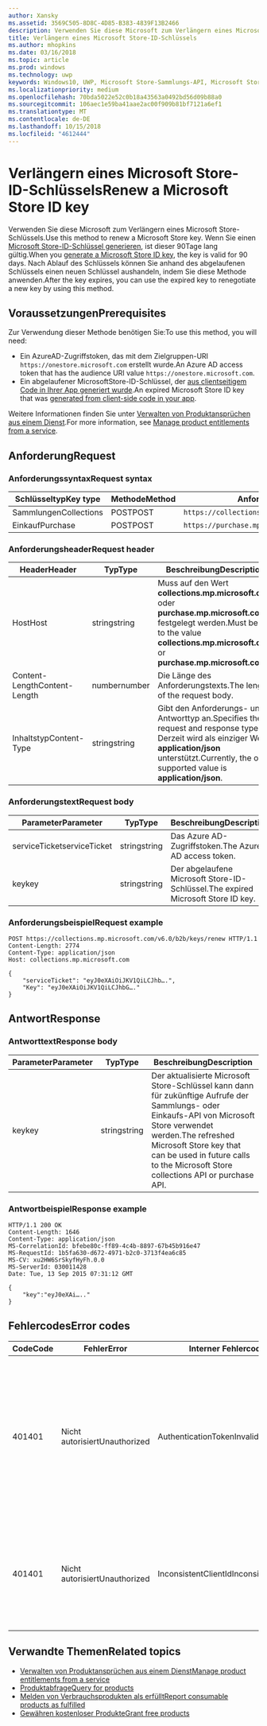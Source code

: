 ```yaml
---
author: Xansky
ms.assetid: 3569C505-8D8C-4D85-B383-4839F13B2466
description: Verwenden Sie diese Microsoft zum Verlängern eines Microsoft Store-Schlüssels.
title: Verlängern eines Microsoft Store-ID-Schlüssels
ms.author: mhopkins
ms.date: 03/16/2018
ms.topic: article
ms.prod: windows
ms.technology: uwp
keywords: Windows10, UWP, Microsoft Store-Sammlungs-API, Microsoft Store-Einkaufs-API, Microsoft Store-ID-Schlüssel, verlängern
ms.localizationpriority: medium
ms.openlocfilehash: 70bda5022e52c0b18a43563a0492bd56d09b88a0
ms.sourcegitcommit: 106aec1e59ba41aae2ac00f909b81bf7121a6ef1
ms.translationtype: MT
ms.contentlocale: de-DE
ms.lasthandoff: 10/15/2018
ms.locfileid: "4612444"
---
```

# <a name="renew-a-microsoft-store-id-key"></a><span data-ttu-id="ca9bc-104">Verlängern eines Microsoft Store-ID-Schlüssels</span><span class="sxs-lookup"><span data-stu-id="ca9bc-104">Renew a Microsoft Store ID key</span></span>


<span data-ttu-id="ca9bc-105">Verwenden Sie diese Microsoft zum Verlängern eines Microsoft Store-Schlüssels.</span><span class="sxs-lookup"><span data-stu-id="ca9bc-105">Use this method to renew a Microsoft Store key.</span></span> <span data-ttu-id="ca9bc-106">Wenn Sie einen [Microsoft Store-ID-Schlüssel generieren](view-and-grant-products-from-a-service.md#step-4), ist dieser 90Tage lang gültig.</span><span class="sxs-lookup"><span data-stu-id="ca9bc-106">When you [generate a Microsoft Store ID key](view-and-grant-products-from-a-service.md#step-4), the key is valid for 90 days.</span></span> <span data-ttu-id="ca9bc-107">Nach Ablauf des Schlüssels können Sie anhand des abgelaufenen Schlüssels einen neuen Schlüssel aushandeln, indem Sie diese Methode anwenden.</span><span class="sxs-lookup"><span data-stu-id="ca9bc-107">After the key expires, you can use the expired key to renegotiate a new key by using this method.</span></span>

## <a name="prerequisites"></a><span data-ttu-id="ca9bc-108">Voraussetzungen</span><span class="sxs-lookup"><span data-stu-id="ca9bc-108">Prerequisites</span></span>


<span data-ttu-id="ca9bc-109">Zur Verwendung dieser Methode benötigen Sie:</span><span class="sxs-lookup"><span data-stu-id="ca9bc-109">To use this method, you will need:</span></span>

* <span data-ttu-id="ca9bc-110">Ein AzureAD-Zugriffstoken, das mit dem Zielgruppen-URI `https://onestore.microsoft.com` erstellt wurde.</span><span class="sxs-lookup"><span data-stu-id="ca9bc-110">An Azure AD access token that has the audience URI value `https://onestore.microsoft.com`.</span></span>
* <span data-ttu-id="ca9bc-111">Ein abgelaufener MicrosoftStore-ID-Schlüssel, der [aus clientseitigem Code in Ihrer App generiert wurde](view-and-grant-products-from-a-service.md#step-4).</span><span class="sxs-lookup"><span data-stu-id="ca9bc-111">An expired Microsoft Store ID key that was [generated from client-side code in your app](view-and-grant-products-from-a-service.md#step-4).</span></span>

<span data-ttu-id="ca9bc-112">Weitere Informationen finden Sie unter [Verwalten von Produktansprüchen aus einem Dienst](view-and-grant-products-from-a-service.md).</span><span class="sxs-lookup"><span data-stu-id="ca9bc-112">For more information, see [Manage product entitlements from a service](view-and-grant-products-from-a-service.md).</span></span>

## <a name="request"></a><span data-ttu-id="ca9bc-113">Anforderung</span><span class="sxs-lookup"><span data-stu-id="ca9bc-113">Request</span></span>

### <a name="request-syntax"></a><span data-ttu-id="ca9bc-114">Anforderungssyntax</span><span class="sxs-lookup"><span data-stu-id="ca9bc-114">Request syntax</span></span>

| <span data-ttu-id="ca9bc-115">Schlüsseltyp</span><span class="sxs-lookup"><span data-stu-id="ca9bc-115">Key type</span></span>    | <span data-ttu-id="ca9bc-116">Methode</span><span class="sxs-lookup"><span data-stu-id="ca9bc-116">Method</span></span> | <span data-ttu-id="ca9bc-117">Anforderungs-URI</span><span class="sxs-lookup"><span data-stu-id="ca9bc-117">Request URI</span></span>                                              |
|-------------|--------|----------------------------------------------------------|
| <span data-ttu-id="ca9bc-118">Sammlungen</span><span class="sxs-lookup"><span data-stu-id="ca9bc-118">Collections</span></span> | <span data-ttu-id="ca9bc-119">POST</span><span class="sxs-lookup"><span data-stu-id="ca9bc-119">POST</span></span>   | ```https://collections.mp.microsoft.com/v6.0/b2b/keys/renew``` |
| <span data-ttu-id="ca9bc-120">Einkauf</span><span class="sxs-lookup"><span data-stu-id="ca9bc-120">Purchase</span></span>    | <span data-ttu-id="ca9bc-121">POST</span><span class="sxs-lookup"><span data-stu-id="ca9bc-121">POST</span></span>   | ```https://purchase.mp.microsoft.com/v6.0/b2b/keys/renew```    |


### <a name="request-header"></a><span data-ttu-id="ca9bc-122">Anforderungsheader</span><span class="sxs-lookup"><span data-stu-id="ca9bc-122">Request header</span></span>

| <span data-ttu-id="ca9bc-123">Header</span><span class="sxs-lookup"><span data-stu-id="ca9bc-123">Header</span></span>         | <span data-ttu-id="ca9bc-124">Typ</span><span class="sxs-lookup"><span data-stu-id="ca9bc-124">Type</span></span>   | <span data-ttu-id="ca9bc-125">Beschreibung</span><span class="sxs-lookup"><span data-stu-id="ca9bc-125">Description</span></span>                                                                                           |
|----------------|--------|-------------------------------------------------------------------------------------------------------|
| <span data-ttu-id="ca9bc-126">Host</span><span class="sxs-lookup"><span data-stu-id="ca9bc-126">Host</span></span>           | <span data-ttu-id="ca9bc-127">string</span><span class="sxs-lookup"><span data-stu-id="ca9bc-127">string</span></span> | <span data-ttu-id="ca9bc-128">Muss auf den Wert **collections.mp.microsoft.com** oder **purchase.mp.microsoft.com** festgelegt werden.</span><span class="sxs-lookup"><span data-stu-id="ca9bc-128">Must be set to the value **collections.mp.microsoft.com** or **purchase.mp.microsoft.com**.</span></span>           |
| <span data-ttu-id="ca9bc-129">Content-Length</span><span class="sxs-lookup"><span data-stu-id="ca9bc-129">Content-Length</span></span> | <span data-ttu-id="ca9bc-130">number</span><span class="sxs-lookup"><span data-stu-id="ca9bc-130">number</span></span> | <span data-ttu-id="ca9bc-131">Die Länge des Anforderungstexts.</span><span class="sxs-lookup"><span data-stu-id="ca9bc-131">The length of the request body.</span></span>                                                                       |
| <span data-ttu-id="ca9bc-132">Inhaltstyp</span><span class="sxs-lookup"><span data-stu-id="ca9bc-132">Content-Type</span></span>   | <span data-ttu-id="ca9bc-133">string</span><span class="sxs-lookup"><span data-stu-id="ca9bc-133">string</span></span> | <span data-ttu-id="ca9bc-134">Gibt den Anforderungs- und Antworttyp an.</span><span class="sxs-lookup"><span data-stu-id="ca9bc-134">Specifies the request and response type.</span></span> <span data-ttu-id="ca9bc-135">Derzeit wird als einziger Wert **application/json** unterstützt.</span><span class="sxs-lookup"><span data-stu-id="ca9bc-135">Currently, the only supported value is **application/json**.</span></span> |


### <a name="request-body"></a><span data-ttu-id="ca9bc-136">Anforderungstext</span><span class="sxs-lookup"><span data-stu-id="ca9bc-136">Request body</span></span>

| <span data-ttu-id="ca9bc-137">Parameter</span><span class="sxs-lookup"><span data-stu-id="ca9bc-137">Parameter</span></span>     | <span data-ttu-id="ca9bc-138">Typ</span><span class="sxs-lookup"><span data-stu-id="ca9bc-138">Type</span></span>   | <span data-ttu-id="ca9bc-139">Beschreibung</span><span class="sxs-lookup"><span data-stu-id="ca9bc-139">Description</span></span>                       | <span data-ttu-id="ca9bc-140">Erforderlich</span><span class="sxs-lookup"><span data-stu-id="ca9bc-140">Required</span></span> |
|---------------|--------|-----------------------------------|----------|
| <span data-ttu-id="ca9bc-141">serviceTicket</span><span class="sxs-lookup"><span data-stu-id="ca9bc-141">serviceTicket</span></span> | <span data-ttu-id="ca9bc-142">string</span><span class="sxs-lookup"><span data-stu-id="ca9bc-142">string</span></span> | <span data-ttu-id="ca9bc-143">Das Azure AD-Zugriffstoken.</span><span class="sxs-lookup"><span data-stu-id="ca9bc-143">The Azure AD access token.</span></span>        | <span data-ttu-id="ca9bc-144">Ja</span><span class="sxs-lookup"><span data-stu-id="ca9bc-144">Yes</span></span>      |
| <span data-ttu-id="ca9bc-145">key</span><span class="sxs-lookup"><span data-stu-id="ca9bc-145">key</span></span>           | <span data-ttu-id="ca9bc-146">string</span><span class="sxs-lookup"><span data-stu-id="ca9bc-146">string</span></span> | <span data-ttu-id="ca9bc-147">Der abgelaufene Microsoft Store-ID-Schlüssel.</span><span class="sxs-lookup"><span data-stu-id="ca9bc-147">The expired Microsoft Store ID key.</span></span> | <span data-ttu-id="ca9bc-148">Ja</span><span class="sxs-lookup"><span data-stu-id="ca9bc-148">Yes</span></span>       |


### <a name="request-example"></a><span data-ttu-id="ca9bc-149">Anforderungsbeispiel</span><span class="sxs-lookup"><span data-stu-id="ca9bc-149">Request example</span></span>

```syntax
POST https://collections.mp.microsoft.com/v6.0/b2b/keys/renew HTTP/1.1
Content-Length: 2774
Content-Type: application/json
Host: collections.mp.microsoft.com

{
    "serviceTicket": "eyJ0eXAiOiJKV1QiLCJhb….",
    "Key": "eyJ0eXAiOiJKV1QiLCJhbG…."
}
```

## <a name="response"></a><span data-ttu-id="ca9bc-150">Antwort</span><span class="sxs-lookup"><span data-stu-id="ca9bc-150">Response</span></span>


### <a name="response-body"></a><span data-ttu-id="ca9bc-151">Antworttext</span><span class="sxs-lookup"><span data-stu-id="ca9bc-151">Response body</span></span>

| <span data-ttu-id="ca9bc-152">Parameter</span><span class="sxs-lookup"><span data-stu-id="ca9bc-152">Parameter</span></span> | <span data-ttu-id="ca9bc-153">Typ</span><span class="sxs-lookup"><span data-stu-id="ca9bc-153">Type</span></span>   | <span data-ttu-id="ca9bc-154">Beschreibung</span><span class="sxs-lookup"><span data-stu-id="ca9bc-154">Description</span></span>                                                                                                            |
|-----------|--------|------------------------------------------------------------------------------------------------------------------------|
| <span data-ttu-id="ca9bc-155">key</span><span class="sxs-lookup"><span data-stu-id="ca9bc-155">key</span></span>       | <span data-ttu-id="ca9bc-156">string</span><span class="sxs-lookup"><span data-stu-id="ca9bc-156">string</span></span> | <span data-ttu-id="ca9bc-157">Der aktualisierte Microsoft Store-Schlüssel kann dann für zukünftige Aufrufe der Sammlungs- oder Einkaufs-API von Microsoft Store verwendet werden.</span><span class="sxs-lookup"><span data-stu-id="ca9bc-157">The refreshed Microsoft Store key that can be used in future calls to the Microsoft Store collections API or purchase API.</span></span> |


### <a name="response-example"></a><span data-ttu-id="ca9bc-158">Antwortbeispiel</span><span class="sxs-lookup"><span data-stu-id="ca9bc-158">Response example</span></span>

```syntax
HTTP/1.1 200 OK
Content-Length: 1646
Content-Type: application/json
MS-CorrelationId: bfebe80c-ff89-4c4b-8897-67b45b916e47
MS-RequestId: 1b5fa630-d672-4971-b2c0-3713f4ea6c85
MS-CV: xu2HW6SrSkyfHyFh.0.0
MS-ServerId: 030011428
Date: Tue, 13 Sep 2015 07:31:12 GMT

{
    "key":"eyJ0eXAi….."
}
```

## <a name="error-codes"></a><span data-ttu-id="ca9bc-159">Fehlercodes</span><span class="sxs-lookup"><span data-stu-id="ca9bc-159">Error codes</span></span>


| <span data-ttu-id="ca9bc-160">Code</span><span class="sxs-lookup"><span data-stu-id="ca9bc-160">Code</span></span> | <span data-ttu-id="ca9bc-161">Fehler</span><span class="sxs-lookup"><span data-stu-id="ca9bc-161">Error</span></span>        | <span data-ttu-id="ca9bc-162">Interner Fehlercode</span><span class="sxs-lookup"><span data-stu-id="ca9bc-162">Inner error code</span></span>           | <span data-ttu-id="ca9bc-163">Beschreibung</span><span class="sxs-lookup"><span data-stu-id="ca9bc-163">Description</span></span>   |
|------|--------------|----------------------------|---------------|
| <span data-ttu-id="ca9bc-164">401</span><span class="sxs-lookup"><span data-stu-id="ca9bc-164">401</span></span>  | <span data-ttu-id="ca9bc-165">Nicht autorisiert</span><span class="sxs-lookup"><span data-stu-id="ca9bc-165">Unauthorized</span></span> | <span data-ttu-id="ca9bc-166">AuthenticationTokenInvalid</span><span class="sxs-lookup"><span data-stu-id="ca9bc-166">AuthenticationTokenInvalid</span></span> | <span data-ttu-id="ca9bc-167">Das Azure AD-Zugriffstoken ist ungültig.</span><span class="sxs-lookup"><span data-stu-id="ca9bc-167">The Azure AD access token is invalid.</span></span> <span data-ttu-id="ca9bc-168">In einigen Fällen enthalten die Details zu ServiceError weitere Informationen, z. B. wenn das Token abgelaufen ist oder der *appid*-Anspruch fehlt.</span><span class="sxs-lookup"><span data-stu-id="ca9bc-168">In some cases the details of the ServiceError will contain more information, such as when the token is expired or the *appid* claim is missing.</span></span> |
| <span data-ttu-id="ca9bc-169">401</span><span class="sxs-lookup"><span data-stu-id="ca9bc-169">401</span></span>  | <span data-ttu-id="ca9bc-170">Nicht autorisiert</span><span class="sxs-lookup"><span data-stu-id="ca9bc-170">Unauthorized</span></span> | <span data-ttu-id="ca9bc-171">InconsistentClientId</span><span class="sxs-lookup"><span data-stu-id="ca9bc-171">InconsistentClientId</span></span>       | <span data-ttu-id="ca9bc-172">Der *clientId*-Anspruch im Microsoft Store-ID-Schlüssel und der *appid*-Anspruch im Azure AD-Zugriffstoken stimmen nicht überein.</span><span class="sxs-lookup"><span data-stu-id="ca9bc-172">The *clientId* claim in the Microsoft Store ID key and the *appid* claim in the Azure AD access token do not match.</span></span>                                                                     |


## <a name="related-topics"></a><span data-ttu-id="ca9bc-173">Verwandte Themen</span><span class="sxs-lookup"><span data-stu-id="ca9bc-173">Related topics</span></span>


* [<span data-ttu-id="ca9bc-174">Verwalten von Produktansprüchen aus einem Dienst</span><span class="sxs-lookup"><span data-stu-id="ca9bc-174">Manage product entitlements from a service</span></span>](view-and-grant-products-from-a-service.md)
* [<span data-ttu-id="ca9bc-175">Produktabfrage</span><span class="sxs-lookup"><span data-stu-id="ca9bc-175">Query for products</span></span>](query-for-products.md)
* [<span data-ttu-id="ca9bc-176">Melden von Verbrauchsprodukten als erfüllt</span><span class="sxs-lookup"><span data-stu-id="ca9bc-176">Report consumable products as fulfilled</span></span>](report-consumable-products-as-fulfilled.md)
* [<span data-ttu-id="ca9bc-177">Gewähren kostenloser Produkte</span><span class="sxs-lookup"><span data-stu-id="ca9bc-177">Grant free products</span></span>](grant-free-products.md)
